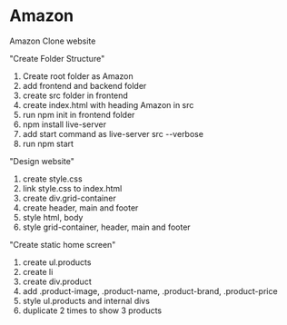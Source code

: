 # Amazon

Amazon Clone website

"Create Folder Structure"

1. Create root folder as Amazon
2. add frontend and backend folder
3. create src folder in frontend
4. create index.html with heading Amazon in src
5. run npm init in frontend folder
6. npm install live-server
7. add start command as live-server src --verbose
8. run npm start

"Design website"

1. create style.css
2. link style.css to index.html
3. create div.grid-container
4. create header, main and footer
5. style html, body
6. style grid-container, header, main and footer

"Create static home screen"

1. create ul.products
2. create li
3. create div.product
4. add .product-image, .product-name, .product-brand, .product-price
5. style ul.products and internal divs
6. duplicate 2 times to show 3 products
